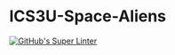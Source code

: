 # ICS3U-Space-Aliens

[![GitHub's Super Linter](https://github.com/ICS3U-Programming-Sarah-A/ICS3U-Space-Aliens/workflows/GitHub's%20Super%20Linter/badge.svg)](https://github.com/ICS3U-Programming-Sarah-A/ICS3U-Space-Aliens/actions)
